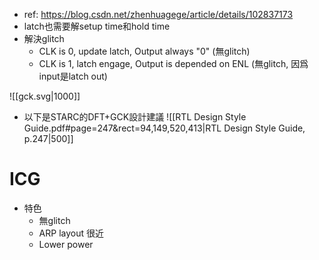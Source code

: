 - ref: https://blog.csdn.net/zhenhuagege/article/details/102837173
- latch也需要解setup time和hold time
- 解決glitch
	- CLK is 0, update latch, Output always "0" (無glitch)
	- CLK is 1, latch engage, Output is depended on ENL (無glitch, 因爲input是latch out)

![[gck.svg|1000]]

- 以下是STARC的DFT+GCK設計建議
![[RTL Design Style Guide.pdf#page=247&rect=94,149,520,413|RTL Design Style Guide, p.247|500]]

# ICG

- 特色
	- 無glitch
	- ARP layout 很近
	- Lower power